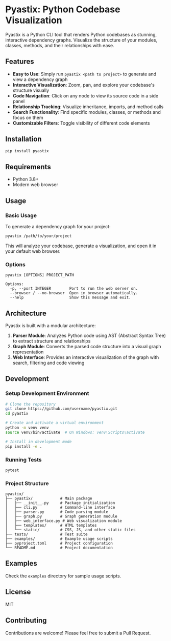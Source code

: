 # Pyastix: Python Codebase Visualization

Pyastix is a Python CLI tool that renders Python codebases as stunning, interactive dependency graphs. Visualize the structure of your modules, classes, methods, and their relationships with ease.


## Features

- **Easy to Use**: Simply run `pyastix <path to project>` to generate and view a dependency graph
- **Interactive Visualization**: Zoom, pan, and explore your codebase's structure visually
- **Code Navigation**: Click on any node to view its source code in a side panel
- **Relationship Tracking**: Visualize inheritance, imports, and method calls
- **Search Functionality**: Find specific modules, classes, or methods and focus on them
- **Customizable Filters**: Toggle visibility of different code elements

## Installation

```bash
pip install pyastix
```

## Requirements

- Python 3.8+
- Modern web browser

## Usage

### Basic Usage

To generate a dependency graph for your project:

```bash
pyastix /path/to/your/project
```

This will analyze your codebase, generate a visualization, and open it in your default web browser.

### Options

```
pyastix [OPTIONS] PROJECT_PATH

Options:
  -p, --port INTEGER        Port to run the web server on.
  --browser / --no-browser  Open in browser automatically.
  --help                    Show this message and exit.
```

## Architecture

Pyastix is built with a modular architecture:

1. **Parser Module**: Analyzes Python code using AST (Abstract Syntax Tree) to extract structure and relationships
2. **Graph Module**: Converts the parsed code structure into a visual graph representation 
3. **Web Interface**: Provides an interactive visualization of the graph with search, filtering and code viewing

## Development

### Setup Development Environment

```bash
# Clone the repository
git clone https://github.com/username/pyastix.git
cd pyastix

# Create and activate a virtual environment
python -m venv venv
source venv/bin/activate  # On Windows: venv\Scripts\activate

# Install in development mode
pip install -e .
```

### Running Tests

```bash
pytest
```

### Project Structure

```
pyastix/
├── pyastix/            # Main package
│   ├── __init__.py     # Package initialization
│   ├── cli.py          # Command-line interface 
│   ├── parser.py       # Code parsing module
│   ├── graph.py        # Graph generation module
│   ├── web_interface.py # Web visualization module
│   ├── templates/      # HTML templates
│   └── static/         # CSS, JS, and other static files
├── tests/              # Test suite
├── examples/           # Example usage scripts
├── pyproject.toml      # Project configuration
└── README.md           # Project documentation
```

## Examples

Check the `examples` directory for sample usage scripts.

## License

MIT

## Contributing

Contributions are welcome! Please feel free to submit a Pull Request. 